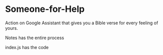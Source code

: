 # Someone-for-Help
Action on Google Assistant that gives you a Bible verse for every feeling of yours.

Notes has the entire process

index.js has the code
